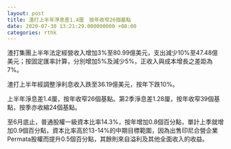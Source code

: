 ```yaml
---
layout: post
title: 渣打上半年淨息差1.4厘　按年收窄26個基點
date: 2020-07-30 13:21:29.000000000 +08:00
categories: rthk
---
```


渣打集團上半年法定經營收入增加3%至80.99億美元，支出減少10%至47.48億美元；按固定匯率計算，分別增加5%及減少5%，正收入與成本增長之差距為7%。

渣打上半年經調整淨利息收入跌至36.19億美元，按年下跌10%。

上半年淨息差1.4厘，按年收窄26個基點。第2季淨息差1.28厘，按年收窄39個基點，按季亦收縮24個基點。

至6月底止，普通股權一級資本比率14.3%，按年增加0.8個百分點，單計上季就增加0.9個百分點，資本比率高於13-14%的中期目標範圍，因為出售印尼合營企業Permata股權而提升0.5個百分點，其餘則來自溢利及其他全面收入的收益。
